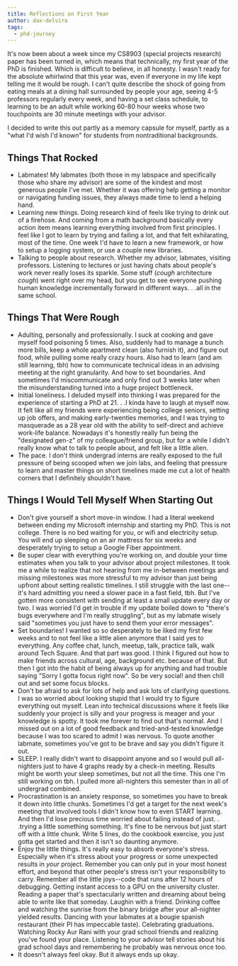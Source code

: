 ```yaml
---
title: Reflections on First Year
author: dax-delvira
tags:
  - phd-journey
---
```


It's now been about a week since my CS8903 (special projects research) paper has been turned in, which means that technically, my first year of the PhD is finished. Which is difficult to believe, in all honesty. I wasn't ready for the absolute whirlwind that this year was, even if everyone in my life kept telling me it would be rough. I can't quite describe the shock of going from eating meals at a dining hall surrounded by people your age, seeing 4-5 professors regularly every week, and having a set class schedule, to learning to be an adult while working 60-80 hour weeks whose two touchpoints are 30 minute meetings with your advisor.

I decided to write this out partly as a memory capsule for myself, partly as a "what I'd wish I'd known" for students from nontraditional backgrounds.

## Things That Rocked
+ Labmates! My labmates (both those in my labspace and specifically those who share my advisor) are some of the kindest and most generous people I've met. Whether it was offering help getting a monitor or navigating funding issues, they always made time to lend a helping hand.
+ Learning new things. Doing research kind of feels like trying to drink out of a firehose. And coming from a math background basically every action item means learning everything involved from first principles. I feel like I got to learn by trying and failing a lot, and that felt exhilarating, most of the time. One week I'd have to learn a new framework, or how to setup a logging system, or use a couple new libraries. 
+ Talking to people about research. Whether my advisor, labmates, visiting professors. Listening to lectures or just having chats about people's work never really loses its sparkle. Some stuff (*cough* architecture *cough*) went right over my head, but you get to see everyone pushing human knowledge incrementally forward in different ways. . .all in the same school.

## Things That Were Rough
+ Adulting, personally and professionally. I suck at cooking and gave myself food poisoning 5 times. Also, suddenly had to manage a bunch more bills, keep a whole apartment clean (also furnish it), and figure out food, while pulling some really crazy hours. Also had to learn (and am still learning, tbh) how to communicate technical ideas in an advising meeting at the right granularity. And how to set boundaries. And sometimes I'd miscommunicate and only find out 3 weeks later when the misunderstanding turned into a huge project bottleneck.
+ Initial loneliness. I deluded myself into thinking I was prepared for the experience of starting a PhD at 21. . .I kinda have to laugh at myself now. It felt like all my friends were experiencing being college seniors, setting up job offers, and making early-twenties memories, and I was trying to masquerade as a 28 year old with the ability to self-direct and achieve work-life balance. Nowadays it's honestly really fun being the "designated gen-z" of my colleague/friend group, but for a while I didn't really know what to talk to people about, and felt like a little alien.
+ The pace. I don't think undergrad interns are really exposed to the full pressure of being scooped when we join labs, and feeling that pressure to learn and master things on short timelines made me cut a lot of health corners that I definitely shouldn't have.

## Things I Would Tell Myself When Starting Out
+ Don't give yourself a short move-in window. I had a literal weekend between ending my Microsoft internship and starting my PhD. This is not college. There is no bed waiting for you, or wifi and electricity setup. You will end up sleeping on an air mattress for six weeks and desperately trying to setup a Google Fiber appointment.
+ Be super clear with everything you're working on, and double your time estimates when you talk to your advisor about project milestones. It took me a while to realize that not hearing from me in-between meetings and missing milestones was more stressful to my advisor than just being upfront about setting realistic timelines. I still struggle with the last one--it's hard admitting you need a slower pace in a fast field, tbh. But I've gotten more consistent with sending at least a small update every day or two. I was worried I'd get in trouble if my update boiled down to "there's bugs everywhere and I'm really struggling", but as my labmate wisely said "sometimes you just have to send them your error messages".
+ Set boundaries! I wanted so so desperately to be liked my first few weeks and to not feel like a little alien anymore that I said yes to everything. Any coffee chat, lunch, meetup, talk, practice talk, walk around Tech Square. And that part was good. I think I figured out how to make friends across cultural, age, background etc. because of that. But then I got into the habit of being always up for anything and had trouble saying "Sorry I gotta focus right now". So be very social! and then chill out and set some focus blocks.
+ Don't be afraid to ask for lots of help and ask lots of clarifying questions. I was so worried about looking stupid that I would try to figure everything out myself. Lean into technical discussions where it feels like suddenly your project is silly and your progress is meager and your knowledge is spotty. It took me forever to find out that's normal. And I missed out on a lot of good feedback and tried-and-tested knowledge because I was too scared to admit I was nervous. To quote another labmate, sometimes you've got to be brave and say you didn't figure it out.
+ SLEEP. I really didn't want to disappoint anyone and so I would pull all-nighters just to have 4 graphs ready by a check-in meeting. Results might be worth your sleep sometimes, but not all the time. This one I'm still working on tbh. I pulled more all-nighters this semester than in all of undergrad combined.
+ Procrastination is an anxiety response, so sometimes you have to break it down into little chunks. Sometimes I'd get a target for the next week's meeting that involved tools I didn't know how to even START learning. And then I'd lose precious time worried about failing instead of just. . .trying a little something something. It's fine to be nervous but just start off with a little chunk. Write 5 lines, do the cookbook exercise, you just gotta get started and then it isn't so daunting anymore.
+ Enjoy the little things. It's really easy to absorb everyone's stress. Especially when it's stress about your progress or some unexpected results in *your* project. Remember you can only put in your most honest effort, and beyond that other people's stress isn't your responsibility to carry. Remember all the little joys--code that runs after 12 hours of debugging. Getting instant access to a GPU on the university cluster. Reading a paper that's spectacularly written and dreaming about being able to write like that someday. Laughin with a friend. Drinking coffee and watching the sunrise from the binary bridge after your all-nighter yielded results. Dancing with your labmates at a bougie spanish restaurant (their PI has impeccable taste). Celebrating graduations. Watching Rocky Aur Rani with your grad school friends and realizing you've found your place. Listening to your advisor tell stories about his grad school days and remembering he probably was nervous once too.
+ It doesn't always feel okay. But it always ends up okay.


